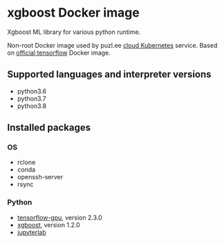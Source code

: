 # xgboost Docker image

Xgboost ML library for various python runtime.

Non-root Docker image used by puzl.ee [cloud Kubernetes](https://puzl.ee) service. Based on [official tensorflow](https://hub.docker.com/r/tensorflow/tensorflow) Docker image.
## Supported languages and interpreter versions
- python3.6
- python3.7
- python3.8

## Installed packages
### OS
- rclone
- conda
- openssh-server
- rsync

### Python
- [tensorflow-gpu](https://pypi.org/project/tensorflow-gpu/), version 2.3.0
- [xgboost](https://pypi.org/project/xgboost/), version 1.2.0
- [jupyterlab](https://pypi.org/project/jupyterlab/)

